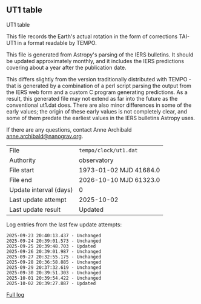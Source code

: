 
## UT1 table

UT1 table

This file records the Earth's actual rotation in the form of
corrections TAI-UT1 in a format readable by TEMPO.

This file is generated from Astropy's parsing of the IERS
bulletins. It should be updated approximately monthly, and it
includes the IERS predictions covering about a year after the
publication date.

This differs slightly from the version traditionally distributed
with TEMPO - that is generated by a combination of a perl script
parsing the output from the IERS web form and a custom C program
generating predictions. As a result, this generated file may not
extend as far into the future as the conventional ut1.dat does.
There are also minor differences in some of the early values; the
origin of these early values is not completely clear, and some of
them predate the earliest values in the IERS bulletins Astropy uses.

If there are any questions, contact Anne Archibald
<anne.archibald@nanograv.org>.

|     |     |
|:--- |:--- |
| File | `tempo/clock/ut1.dat` |
| Authority | observatory |
| File start | 1973-01-02 MJD 41684.0 |
| File end | 2026-10-10 MJD 61323.0 |
| Update interval (days) | 0 |
| Last update attempt | 2025-10-02 |
| Last update result | Updated |

Log entries from the last few update attempts:
```
2025-09-23 20:40:13.437 - Unchanged
2025-09-24 20:39:01.573 - Unchanged
2025-09-25 20:39:48.703 - Updated
2025-09-26 20:39:01.987 - Unchanged
2025-09-27 20:32:55.175 - Unchanged
2025-09-28 20:36:58.885 - Unchanged
2025-09-29 20:37:32.619 - Unchanged
2025-09-30 20:39:51.303 - Unchanged
2025-10-01 20:39:54.422 - Unchanged
2025-10-02 20:39:27.887 - Updated
```
[Full log](https://raw.githubusercontent.com/ipta/pulsar-clock-corrections/main/log/tempo/clock/ut1.dat.log)
